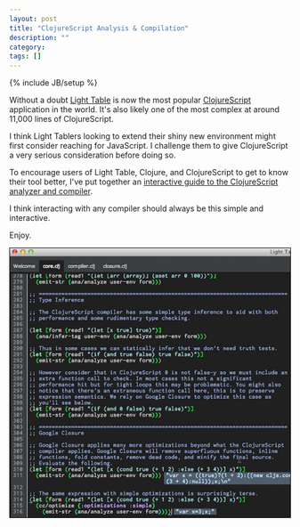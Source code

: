 ```yaml
---
layout: post
title: "ClojureScript Analysis & Compilation"
description: ""
category: 
tags: []
---
```

{% include JB/setup %}

Without a doubt [Light Table](http://www.lighttable.com/) is now the
most popular [ClojureScript](http://github.com/clojure/clojurescript)
application in the world. It's also likely one of the most complex at
around 11,000 lines of ClojureScript. 

I think Light Tablers looking to extend their shiny new environment
might first consider reaching for JavaScript. I challenge them to give
ClojureScript a very serious consideration before doing so.

To encourage users of Light Table, Clojure, and ClojureScript to get
to know their tool better, I've put together an
[interactive guide to the ClojureScript analyzer and compiler](http://github.com/swannodette/hello-cljsc).

I think interacting with any compiler should always be this simple and
interactive.

Enjoy.

<img style="border: 1px solid #000" src="/assets/images/lt.jpg" />

